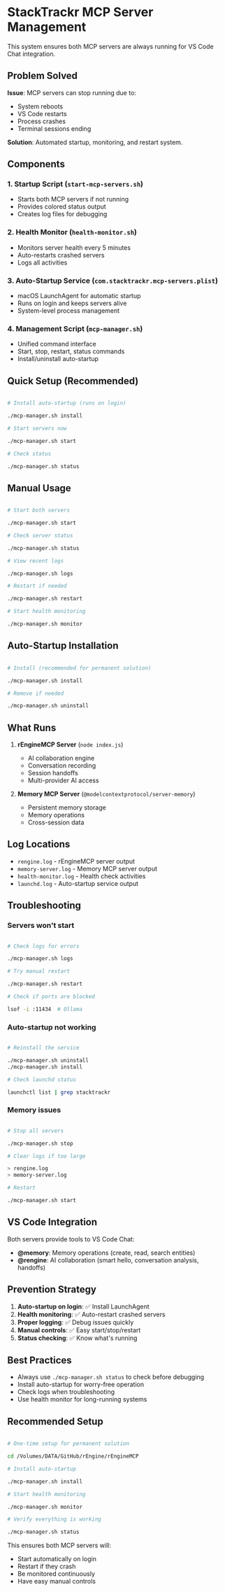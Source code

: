 # StackTrackr MCP Server Management

This system ensures both MCP servers are always running for VS Code Chat integration.

## Problem Solved

**Issue**: MCP servers can stop running due to:

- System reboots
- VS Code restarts  
- Process crashes
- Terminal sessions ending

**Solution**: Automated startup, monitoring, and restart system.

## Components

### 1. Startup Script (`start-mcp-servers.sh`)

- Starts both MCP servers if not running
- Provides colored status output
- Creates log files for debugging

### 2. Health Monitor (`health-monitor.sh`)

- Monitors server health every 5 minutes
- Auto-restarts crashed servers
- Logs all activities

### 3. Auto-Startup Service (`com.stacktrackr.mcp-servers.plist`)

- macOS LaunchAgent for automatic startup
- Runs on login and keeps servers alive
- System-level process management

### 4. Management Script (`mcp-manager.sh`)

- Unified command interface
- Start, stop, restart, status commands
- Install/uninstall auto-startup

## Quick Setup (Recommended)

```bash

# Install auto-startup (runs on login)

./mcp-manager.sh install

# Start servers now

./mcp-manager.sh start

# Check status

./mcp-manager.sh status
```

## Manual Usage

```bash

# Start both servers

./mcp-manager.sh start

# Check server status  

./mcp-manager.sh status

# View recent logs

./mcp-manager.sh logs

# Restart if needed

./mcp-manager.sh restart

# Start health monitoring

./mcp-manager.sh monitor
```

## Auto-Startup Installation

```bash

# Install (recommended for permanent solution)

./mcp-manager.sh install

# Remove if needed

./mcp-manager.sh uninstall
```

## What Runs

1. **rEngineMCP Server** (`node index.js`)
   - AI collaboration engine
   - Conversation recording  
   - Session handoffs
   - Multi-provider AI access

1. **Memory MCP Server** (`@modelcontextprotocol/server-memory`)
   - Persistent memory storage
   - Memory operations
   - Cross-session data

## Log Locations

- `rengine.log` - rEngineMCP server output
- `memory-server.log` - Memory MCP server output  
- `health-monitor.log` - Health check activities
- `launchd.log` - Auto-startup service output

## Troubleshooting

### Servers won't start

```bash

# Check logs for errors

./mcp-manager.sh logs

# Try manual restart

./mcp-manager.sh restart

# Check if ports are blocked

lsof -i :11434  # Ollama
```

### Auto-startup not working

```bash

# Reinstall the service

./mcp-manager.sh uninstall
./mcp-manager.sh install

# Check launchd status

launchctl list | grep stacktrackr
```

### Memory issues

```bash

# Stop all servers

./mcp-manager.sh stop

# Clear logs if too large

> rengine.log
> memory-server.log

# Restart

./mcp-manager.sh start
```

## VS Code Integration

Both servers provide tools to VS Code Chat:

- **@memory**: Memory operations (create, read, search entities)
- **@rengine**: AI collaboration (smart hello, conversation analysis, handoffs)

## Prevention Strategy

1. **Auto-startup on login**: ✅ Install LaunchAgent
2. **Health monitoring**: ✅ Auto-restart crashed servers
3. **Proper logging**: ✅ Debug issues quickly  
4. **Manual controls**: ✅ Easy start/stop/restart
5. **Status checking**: ✅ Know what's running

## Best Practices

- Always use `./mcp-manager.sh status` to check before debugging
- Install auto-startup for worry-free operation
- Check logs when troubleshooting
- Use health monitor for long-running systems

## Recommended Setup

```bash

# One-time setup for permanent solution

cd /Volumes/DATA/GitHub/rEngine/rEngineMCP

# Install auto-startup

./mcp-manager.sh install

# Start health monitoring  

./mcp-manager.sh monitor

# Verify everything is working

./mcp-manager.sh status
```

This ensures both MCP servers will:

- Start automatically on login
- Restart if they crash
- Be monitored continuously
- Have easy manual controls
